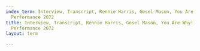 ```yaml
---
index_term: Interview, Transcript, Rennie Harris, Gesel Mason, You Are Why!, No Boundaries
  Performance 2072
title: Interview, Transcript, Rennie Harris, Gesel Mason, You Are Why!, No Boundaries
  Performance 2072
layout: term

---
```

